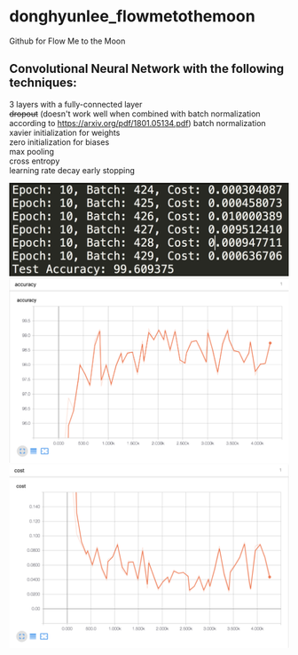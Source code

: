 # donghyunlee_flowmetothemoon
Github for Flow Me to the Moon

## Convolutional Neural Network with the following techniques:  
  3 layers with a fully-connected layer  
  ~~dropout~~ (doesn't work well when combined with batch normalization according to https://arxiv.org/pdf/1801.05134.pdf)
  batch normalization
  xavier initialization for weights  
  zero initialization for biases  
  max pooling  
  cross entropy  
  learning rate decay
  early stopping


![alt text](https://github.com/lukeleeai/donghyunlee_flowmetothemoon/blob/master/cnn/result_images/accuracy.png)
![alt text](https://github.com/lukeleeai/donghyunlee_flowmetothemoon/blob/master/cnn/result_images/acc_graph.png)
![alt text](https://github.com/lukeleeai/donghyunlee_flowmetothemoon/blob/master/cnn/result_images/cost_graph.png)

